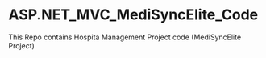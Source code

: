 # ASP.NET_MVC_MediSyncElite_Code
This Repo contains Hospita Management Project code (MediSyncElite Project)
